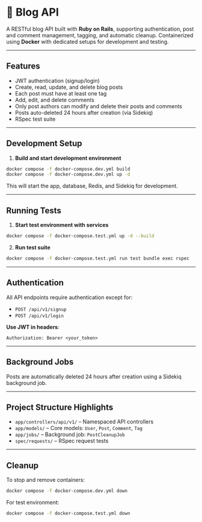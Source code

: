 # 📝 Blog API

A RESTful blog API built with **Ruby on Rails**, supporting authentication, post and comment management, tagging, and automatic cleanup. Containerized using **Docker** with dedicated setups for development and testing.

---

## Features

- JWT authentication (signup/login)
- Create, read, update, and delete blog posts
- Each post must have at least one tag
- Add, edit, and delete comments
- Only post authors can modify and delete their posts and comments
- Posts auto-deleted 24 hours after creation (via Sidekiq)
- RSpec test suite

---

## Development Setup

1. **Build and start development environment**

```bash
docker compose -f docker-compose.dev.yml build
docker compose -f docker-compose.dev.yml up -d
```

This will start the app, database, Redis, and Sidekiq for development.

---

## Running Tests

1. **Start test environment with services**

```bash
docker compose -f docker-compose.test.yml up -d --build
```

2. **Run test suite**

```bash
docker compose -f docker-compose.test.yml run test bundle exec rspec
```

---

## Authentication

All API endpoints require authentication except for:

- `POST /api/v1/signup`
- `POST /api/v1/login`

**Use JWT in headers**:

```http
Authorization: Bearer <your_token>
```

---

## Background Jobs

Posts are automatically deleted 24 hours after creation using a Sidekiq background job.

---

## Project Structure Highlights

- `app/controllers/api/v1/` – Namespaced API controllers
- `app/models/` – Core models: `User`, `Post`, `Comment`, `Tag`
- `app/jobs/` – Background job: `PostCleanupJob`
- `spec/requests/` – RSpec request tests

---

## Cleanup

To stop and remove containers:

```bash
docker compose -f docker-compose.dev.yml down
```

For test environment:

```bash
docker compose -f docker-compose.test.yml down
```
